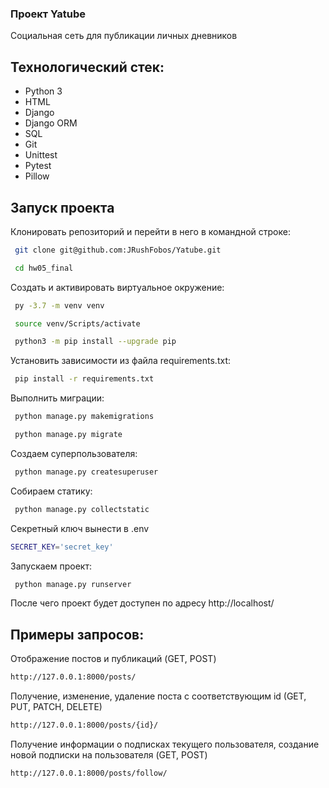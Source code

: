 ###  Проект Yatube 

Социальная сеть для публикации личных дневников

## Технологический стек:

- Python 3
- HTML
- Django
- Django ORM
- SQL
- Git
- Unittest
- Pytest
- Pillow

## Запуск проекта

Клонировать репозиторий и перейти в него в командной строке:

``` bash
 git clone git@github.com:JRushFobos/Yatube.git
```

``` bash
 cd hw05_final
```

Cоздать и активировать виртуальное окружение:

``` bash
 py -3.7 -m venv venv
```

``` bash
 source venv/Scripts/activate
```

``` bash
 python3 -m pip install --upgrade pip
```

Установить зависимости из файла requirements.txt:

``` bash
 pip install -r requirements.txt
```

Выполнить миграции:

``` bash
 python manage.py makemigrations
```

``` bash
 python manage.py migrate
```

Создаем суперпользователя:

``` bash
 python manage.py createsuperuser
```

Собираем статику:

``` bash
 python manage.py collectstatic
```

Секретный ключ вынести в .env 

``` bash
SECRET_KEY='secret_key'
```

Запускаем проект:

``` bash
 python manage.py runserver
```

После чего проект будет доступен по адресу http://localhost/

## Примеры запросов:

Отображение постов и публикаций (GET, POST)

```bash
http://127.0.0.1:8000/posts/
```

Получение, изменение, удаление поста с соответствующим id (GET, PUT, PATCH, DELETE)

```bash
http://127.0.0.1:8000/posts/{id}/
```

Получение информации о подписках текущего пользователя, создание новой подписки на пользователя (GET, POST)
 
 ```bash
http://127.0.0.1:8000/posts/follow/